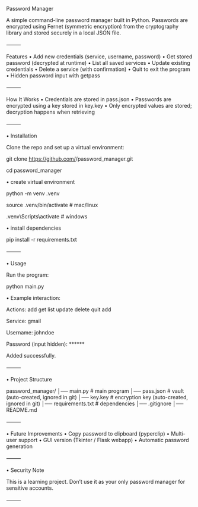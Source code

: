 Password Manager 

A simple command-line password manager built in Python.
Passwords are encrypted using Fernet (symmetric encryption) from the cryptography library and stored securely in a local JSON file.

⸻

 Features
	•	Add new credentials (service, username, password)
	•	Get stored password (decrypted at runtime)
	•	List all saved services
	•	Update existing credentials
	•	Delete a service (with confirmation)
	•	Quit to exit the program
	•	Hidden password input with getpass

⸻

 How It Works
	•	Credentials are stored in pass.json
	•	Passwords are encrypted using a key stored in key.key
	•	Only encrypted values are stored; decryption happens when retrieving

⸻

 • Installation

Clone the repo and set up a virtual environment:

git clone https://github.com/<your-username>/password_manager.git

cd password_manager

 • create virtual environment
 
python -m venv .venv

source .venv/bin/activate         # mac/linux

.venv\Scripts\activate            # windows

 • install dependencies
 
pip install -r requirements.txt


⸻

 • Usage

Run the program:

python main.py

 • Example interaction:

Actions: add get list update delete quit
add

Service: gmail

Username: johndoe

Password (input hidden): ******

Added successfully.


⸻

 • Project Structure

password_manager/
│── main.py          # main program
│── pass.json        # vault (auto-created, ignored in git)
│── key.key          # encryption key (auto-created, ignored in git)
│── requirements.txt # dependencies
│── .gitignore
│── README.md


⸻

 • Future Improvements
	•	Copy password to clipboard (pyperclip)
	•	Multi-user support
	•	GUI version (Tkinter / Flask webapp)
	•	Automatic password generation

⸻

 • Security Note

This is a learning project. Don’t use it as your only password manager for sensitive accounts.

⸻
